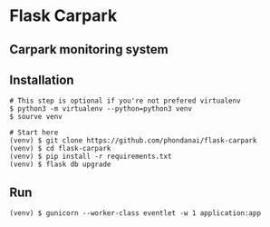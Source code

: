 # Flask Carpark

## Carpark monitoring system

## Installation

```
# This step is optional if you're not prefered virtualenv
$ python3 -m virtualenv --python=python3 venv
$ sourve venv

# Start here
(venv) $ git clone https://github.com/phondanai/flask-carpark
(venv) $ cd flask-carpark
(venv) $ pip install -r requirements.txt
(venv) $ flask db upgrade
```

## Run
```
(venv) $ gunicorn --worker-class eventlet -w 1 application:app
```